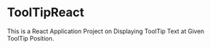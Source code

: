 # ToolTipReact
This is a React Application Project on Displaying ToolTip Text at Given ToolTip Position.
